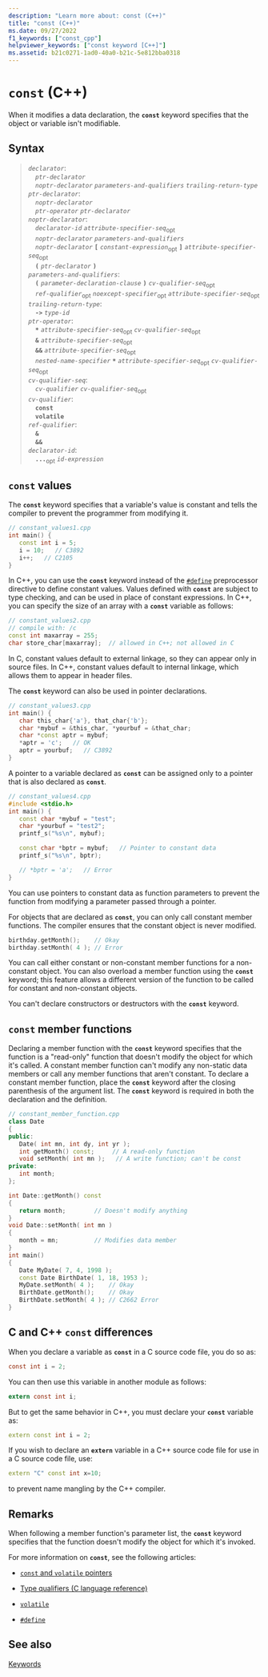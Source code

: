 ```yaml
---
description: "Learn more about: const (C++)"
title: "const (C++)"
ms.date: 09/27/2022
f1_keywords: ["const_cpp"]
helpviewer_keywords: ["const keyword [C++]"]
ms.assetid: b21c0271-1ad0-40a0-b21c-5e812bba0318
---
```

# `const` (C++)

When it modifies a data declaration, the **`const`** keyword specifies that the object or variable isn't modifiable.

## Syntax

> *`declarator`*:\
> &emsp;*`ptr-declarator`*\
> &emsp;*`noptr-declarator`* *`parameters-and-qualifiers`* *`trailing-return-type`*\
> *`ptr-declarator`*:\
> &emsp;*`noptr-declarator`*\
> &emsp;*`ptr-operator`* *`ptr-declarator`*\
> *`noptr-declarator`*:\
> &emsp;*`declarator-id`* *`attribute-specifier-seq`*<sub>opt</sub>\
> &emsp;*`noptr-declarator`* *`parameters-and-qualifiers`*\
> &emsp;*`noptr-declarator`* **`[`** *`constant-expression`*<sub>opt</sub> **`]`** *`attribute-specifier-seq`*<sub>opt</sub>\
> &emsp;**`(`** *`ptr-declarator`* **`)`**\
> *`parameters-and-qualifiers`*:\
> &emsp;**`(`** *`parameter-declaration-clause`* **`)`** *`cv-qualifier-seq`*<sub>opt</sub>\
> &emsp;*`ref-qualifier`*<sub>opt</sub> *`noexcept-specifier`*<sub>opt</sub> *`attribute-specifier-seq`*<sub>opt</sub>\
> *`trailing-return-type`*:\
> &emsp;**`->`** *`type-id`*\
> *`ptr-operator`*:\
> &emsp;**`*`** *`attribute-specifier-seq`*<sub>opt</sub> *`cv-qualifier-seq`*<sub>opt</sub>\
> &emsp;**`&`** *`attribute-specifier-seq`*<sub>opt</sub>\
> &emsp;**`&&`** *`attribute-specifier-seq`*<sub>opt</sub>\
> &emsp;*`nested-name-specifier`* **`*`** *`attribute-specifier-seq`*<sub>opt</sub> *`cv-qualifier-seq`*<sub>opt</sub>\
> *`cv-qualifier-seq`*:\
> &emsp;*`cv-qualifier`* *`cv-qualifier-seq`*<sub>opt</sub>\
> *`cv-qualifier`*:\
> &emsp;**`const`**\
> &emsp;**`volatile`**\
> *`ref-qualifier`*:\
> &emsp;**`&`**\
> &emsp;**`&&`**\
> *`declarator-id`*:\
> &emsp;**`...`**<sub>opt</sub> *`id-expression`*

## `const` values

The **`const`** keyword specifies that a variable's value is constant and tells the compiler to prevent the programmer from modifying it.

```cpp
// constant_values1.cpp
int main() {
   const int i = 5;
   i = 10;   // C3892
   i++;   // C2105
}
```

In C++, you can use the **`const`** keyword instead of the [`#define`](../preprocessor/hash-define-directive-c-cpp.md) preprocessor directive to define constant values. Values defined with **`const`** are subject to type checking, and can be used in place of constant expressions. In C++, you can specify the size of an array with a **`const`** variable as follows:

```cpp
// constant_values2.cpp
// compile with: /c
const int maxarray = 255;
char store_char[maxarray];  // allowed in C++; not allowed in C
```

In C, constant values default to external linkage, so they can appear only in source files. In C++, constant values default to internal linkage, which allows them to appear in header files.

The **`const`** keyword can also be used in pointer declarations.

```cpp
// constant_values3.cpp
int main() {
   char this_char{'a'}, that_char{'b'};
   char *mybuf = &this_char, *yourbuf = &that_char;
   char *const aptr = mybuf;
   *aptr = 'c';   // OK
   aptr = yourbuf;   // C3892
}
```

A pointer to a variable declared as **`const`** can be assigned only to a pointer that is also declared as **`const`**.

```cpp
// constant_values4.cpp
#include <stdio.h>
int main() {
   const char *mybuf = "test";
   char *yourbuf = "test2";
   printf_s("%s\n", mybuf);

   const char *bptr = mybuf;   // Pointer to constant data
   printf_s("%s\n", bptr);

   // *bptr = 'a';   // Error
}
```

You can use pointers to constant data as function parameters to prevent the function from modifying a parameter passed through a pointer.

For objects that are declared as **`const`**, you can only call constant member functions. The compiler ensures that the constant object is never modified.

```cpp
birthday.getMonth();    // Okay
birthday.setMonth( 4 ); // Error
```

You can call either constant or non-constant member functions for a non-constant object. You can also overload a member function using the **`const`** keyword; this feature allows a different version of the function to be called for constant and non-constant objects.

You can't declare constructors or destructors with the **`const`** keyword.

## `const` member functions

Declaring a member function with the **`const`** keyword specifies that the function is a "read-only" function that doesn't modify the object for which it's called. A constant member function can't modify any non-static data members or call any member functions that aren't constant. To declare a constant member function, place the **`const`** keyword after the closing parenthesis of the argument list. The **`const`** keyword is required in both the declaration and the definition.

```cpp
// constant_member_function.cpp
class Date
{
public:
   Date( int mn, int dy, int yr );
   int getMonth() const;     // A read-only function
   void setMonth( int mn );   // A write function; can't be const
private:
   int month;
};

int Date::getMonth() const
{
   return month;        // Doesn't modify anything
}
void Date::setMonth( int mn )
{
   month = mn;          // Modifies data member
}
int main()
{
   Date MyDate( 7, 4, 1998 );
   const Date BirthDate( 1, 18, 1953 );
   MyDate.setMonth( 4 );    // Okay
   BirthDate.getMonth();    // Okay
   BirthDate.setMonth( 4 ); // C2662 Error
}
```

## C and C++ `const` differences

When you declare a variable as **`const`** in a C source code file, you do so as:

```C
const int i = 2;
```

You can then use this variable in another module as follows:

```C
extern const int i;
```

But to get the same behavior in C++, you must declare your **`const`** variable as:

```cpp
extern const int i = 2;
```

If you wish to declare an **`extern`** variable in a C++ source code file for use in a C source code file, use:

```cpp
extern "C" const int x=10;
```

to prevent name mangling by the C++ compiler.

## Remarks

When following a member function's parameter list, the **`const`** keyword specifies that the function doesn't modify the object for which it's invoked.

For more information on **`const`**, see the following articles:

- [`const` and `volatile` pointers](../cpp/const-and-volatile-pointers.md)

- [Type qualifiers (C language reference)](../c-language/type-qualifiers.md)

- [`volatile`](../cpp/volatile-cpp.md)

- [`#define`](../preprocessor/hash-define-directive-c-cpp.md)

## See also

[Keywords](../cpp/keywords-cpp.md)
